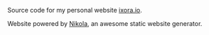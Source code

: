 Source code for my personal website [ixora.io](http://ixora.io).

Website powered by [Nikola](https://getnikola.com), an awesome static website generator.

